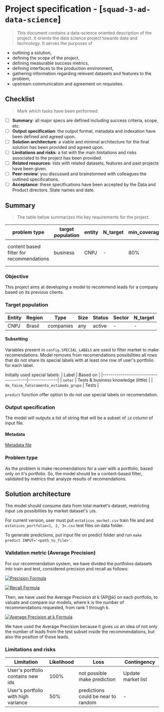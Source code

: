 # Project specification - [`squad-3-ad-data-science`]
> This document contains a data-science oriented description of the project. It orients the data science project towards data and technology. It serves the purposes of

* outlining a solution,
* defining the scope of the project,
* defining measurable success metrics,
* defining interfaces to the production environment,
* gathering information regarding relevant datasets and features to the problem,
* upstream communication and agreement on requisites.


## Checklist
> Mark which tasks have been performed.

- [ ] **Summary**: all major specs are defined including success criteria, scope, etc.
- [ ] **Output specification**: the output format, metadata and indexation have been defined and agreed upon.
- [ ] **Solution architecture**: a viable and minimal architecture for the final solution has been provided and agreed upon.
- [ ] **Limitations and risks**: a list with the main limitations and risks associated to the project has been provided.
- [ ] **Related resources**: lists with related datasets, features and past projects have been given.
- [ ] **Peer-review**: you discussed and brainstormed with colleagues the outlined specifications.
- [ ] **Acceptance**: these specifications have been accepted by the Data and Product directors. State names and date.

## Summary
> The table below summarizes the key requirements for the project.

| problem type                             | target population | entity | N_target | min_coverage | N_labeled | sucess_metrics      | updt_freq   |
|------------------------------------------|-------------------|--------|----------|--------------|-----------|---------------------|-------------|
| content based filter for recommendations | business          | CNPJ   |  -       | 80%          | NA        | average precision   | as new companies come in dataset     |


### Objective

This project aims at developing a model to recommend leads for a company based on its previous clients.

### Target population

| Entity | Region | Type        | Size | Status | Sector   | N_target |
|--------|--------|-------------|------|--------|----------|----------|
| CNPJ   | Brasil | companies   | any  | active | -        | -        |


#### Subsetting

Variables present in `config.SPECIAL_LABELS` are used to filter market to make recomendations. Model removes from recomendations possibilities all rows that do not share its special labels with at least one row of user's portfolio for each label.

Initially used special labels:
| Label                                 | Based on      |
|---------------------------------------|---------------|
| `setor`                               | Tests & business knowledge (little)        | 
| `de_faixa_faturamento_estimado_grupo` | Tests         |

`predict` function offer option to do not use special labels on recomendation.

### Output specification

The model will outputs a list of string that will be a subset of `id` column of input file.

#### Metadata

[Metadata file](../squad_3_ad_data_science/project_metadata.json)

### Problem type

As the problem is make recomendations for a user with a portfolio, based only on it's portfolio. So, the model should be a content-based filter, validated by metrics that analyze results of recomendations.

## Solution architecture

The model should consume data from total market's dataset, restricting input `id`s possiblities by market dataset's `id`s. 

For current version, user must put `estaticos_market.csv` train file and and `estaticos_portfolio<1, 2, 3>.csv`  test files on data folder.

To generate predictions, put input file on predict folder and run `make predict INPUT='<path_to_file>'`. 

### Validation metric (Average Precision)

For our recommendation system, we have divided the portfolios datasets into train and test, considered precision and recall as follows:

<a href=""><img src="https://latex.codecogs.com/png.latex?Precision&space;=&space;\frac{number\;&space;of\;&space;test\;&space;leads\;&space;inside\;&space;the\;&space;recommendations}{total\;&space;number\;&space;of\;&space;recommendations}" title="Precision Formula" /></a>

<a href=""><img src="https://latex.codecogs.com/png.latex?Recall&space;=&space;\frac{number\;&space;of\;&space;test\;&space;leads\;&space;inside\;&space;the\;&space;recommendations}{total\;&space;number\;&space;of\;&space;test\;&space;subset}" title="Recall Formula" /></a>

Then, we have used the Average Precision at k (AP@k) on each portfolio, to valuate and compare our models, where k is the number of recommendations requested, from rank 1 through k.

<a href=""><img src="https://latex.codecogs.com/png.latex?AP@k&space;=&space;\sum_{i=1}^{k}(precision\;&space;at&space;\;\mathbf{i})\cdot&space;(change\;&space;in\;&space;recall\;&space;at\;&space;\mathbf{i})&space;=&space;\sum_{i=1}^{k}&space;P(i)\Delta&space;r(i)" title="Average Precision at k Formula" /></a>

We have used the Average Precision because it gives us an idea of not only the number of leads from the test subset inside the recommendations, but also the position of those leads.

### Limitations and risks

| Limitation                              | Likelihood | Loss                               | Contingency                        |
|-----------------------------------------|------------|------------------------------------|------------------------------------|
| User's portfolio contains new ids           | 100%       | not possible make prediction | Update market list |
| User's portfolio with high variance | 50%        | predictions could be near to random          | -            |


